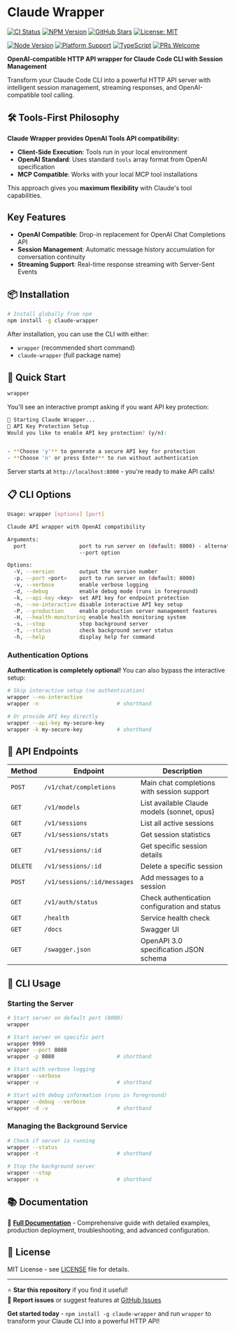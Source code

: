 # Claude Wrapper

[![CI Status](https://github.com/ChrisColeTech/claude-wrapper/workflows/CI/badge.svg)](https://github.com/ChrisColeTech/claude-wrapper/actions)
[![NPM Version](https://img.shields.io/npm/v/claude-wrapper.svg)](https://www.npmjs.com/package/claude-wrapper)
[![GitHub Stars](https://img.shields.io/github/stars/ChrisColeTech/claude-wrapper.svg)](https://github.com/ChrisColeTech/claude-wrapper/stargazers)
[![License: MIT](https://img.shields.io/badge/License-MIT-yellow.svg)](https://opensource.org/licenses/MIT)

[![Node Version](https://img.shields.io/node/v/claude-wrapper.svg)](https://nodejs.org/)
[![Platform Support](https://img.shields.io/badge/platform-Windows%20%7C%20macOS%20%7C%20Linux-blue.svg)](https://github.com/ChrisColeTech/claude-wrapper)
[![TypeScript](https://img.shields.io/badge/TypeScript-007ACC?logo=typescript&logoColor=white)](https://www.typescriptlang.org/)
[![PRs Welcome](https://img.shields.io/badge/PRs-welcome-brightgreen.svg)](https://github.com/ChrisColeTech/claude-wrapper/pulls)

**OpenAI-compatible HTTP API wrapper for Claude Code CLI with Session Management**

Transform your Claude Code CLI into a powerful HTTP API server with intelligent session management, streaming responses, and OpenAI-compatible tool calling.

## 🛠️ Tools-First Philosophy

**Claude Wrapper provides OpenAI Tools API compatibility:**

- **Client-Side Execution**: Tools run in your local environment
- **OpenAI Standard**: Uses standard `tools` array format from OpenAI specification
- **MCP Compatible**: Works with your local MCP tool installations

This approach gives you **maximum flexibility** with Claude's tool capabilities.

## Key Features

- **OpenAI Compatible**: Drop-in replacement for OpenAI Chat Completions API
- **Session Management**: Automatic message history accumulation for conversation continuity
- **Streaming Support**: Real-time response streaming with Server-Sent Events

## 📦 Installation

```bash
# Install globally from npm
npm install -g claude-wrapper
```

After installation, you can use the CLI with either:

- `wrapper` (recommended short command)
- `claude-wrapper` (full package name)

## 🚀 Quick Start

```bash
wrapper
```

You'll see an interactive prompt asking if you want API key protection:

```bash
🚀 Starting Claude Wrapper...
🔐 API Key Protection Setup
Would you like to enable API key protection? (y/n):


- **Choose 'y'** to generate a secure API key for protection
- **Choose 'n' or press Enter** to run without authentication
```

Server starts at `http://localhost:8000` - you're ready to make API calls!

## 📋 CLI Options

```bash
Usage: wrapper [options] [port]

Claude API wrapper with OpenAI compatibility

Arguments:
  port                 port to run server on (default: 8000) - alternative to
                       --port option

Options:
  -V, --version        output the version number
  -p, --port <port>    port to run server on (default: 8000)
  -v, --verbose        enable verbose logging
  -d, --debug          enable debug mode (runs in foreground)
  -k, --api-key <key>  set API key for endpoint protection
  -n, --no-interactive disable interactive API key setup
  -P, --production     enable production server management features
  -H, --health-monitoring enable health monitoring system
  -s, --stop           stop background server
  -t, --status         check background server status
  -h, --help           display help for command
```

### Authentication Options

**Authentication is completely optional!** You can also bypass the interactive setup:

```bash
# Skip interactive setup (no authentication)
wrapper --no-interactive
wrapper -n                         # shorthand

# Or provide API key directly
wrapper --api-key my-secure-key
wrapper -k my-secure-key           # shorthand
```

## 📡 API Endpoints

| Method   | Endpoint                    | Description                                   |
| -------- | --------------------------- | --------------------------------------------- |
| `POST`   | `/v1/chat/completions`      | Main chat completions with session support    |
| `GET`    | `/v1/models`                | List available Claude models (sonnet, opus)   |
| `GET`    | `/v1/sessions`              | List all active sessions                      |
| `GET`    | `/v1/sessions/stats`        | Get session statistics                        |
| `GET`    | `/v1/sessions/:id`          | Get specific session details                  |
| `DELETE` | `/v1/sessions/:id`          | Delete a specific session                     |
| `POST`   | `/v1/sessions/:id/messages` | Add messages to a session                     |
| `GET`    | `/v1/auth/status`           | Check authentication configuration and status |
| `GET`    | `/health`                   | Service health check                          |
| `GET`    | `/docs`                     | Swagger UI                                    |
| `GET`    | `/swagger.json`             | OpenAPI 3.0 specification JSON schema         |

## 🚀 CLI Usage

### Starting the Server

```bash
# Start server on default port (8000)
wrapper

# Start server on specific port
wrapper 9999
wrapper --port 8080
wrapper -p 8080                    # shorthand

# Start with verbose logging
wrapper --verbose
wrapper -v                         # shorthand

# Start with debug information (runs in foreground)
wrapper --debug --verbose
wrapper -d -v                      # shorthand
```

### Managing the Background Service

```bash
# Check if server is running
wrapper --status
wrapper -t                         # shorthand

# Stop the background server
wrapper --stop
wrapper -s                         # shorthand
```

## 📚 Documentation

📖 **[Full Documentation](docs/README.md)** - Comprehensive guide with detailed examples, production deployment, troubleshooting, and advanced configuration.

## 📄 License

MIT License - see [LICENSE](LICENSE) file for details.

---

⭐ **Star this repository** if you find it useful!  
🐛 **Report issues** or suggest features at [GitHub Issues](https://github.com/ChrisColeTech/claude-wrapper/issues)

**Get started today** - `npm install -g claude-wrapper` and run `wrapper` to transform your Claude CLI into a powerful HTTP API!
